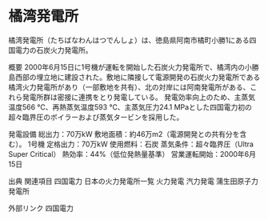 # 橘湾発電所

橘湾発電所（たちばなわんはつでんしょ）は、徳島県阿南市橘町小勝1にある四国電力の石炭火力発電所。

概要
2000年6月15日に1号機が運転を開始した石炭火力発電所で、橘湾内の小勝島西部の埋立地に建設された。敷地に隣接して電源開発の石炭火力発電所である橘湾火力発電所があり（一部敷地を共有）、北の対岸には阿南発電所がある、これら発電所群は密接に連携をとり発電している。
発電効率向上のため、主蒸気温度566 ℃、再熱蒸気温度593 ℃、主蒸気圧力24.1 MPaとした四国電力初の超々臨界圧のボイラーおよび蒸気タービンを採用した。

発電設備
総出力：70万kW
敷地面積：約46万m2（電源開発との共有分を含む）。
1号機
定格出力：70万kW
使用燃料：石炭
蒸気条件：超々臨界圧（Ultra Super Critical）
熱効率：44%（低位発熱量基準）
営業運転開始：2000年6月15日

出典
関連項目
四国電力
日本の火力発電所一覧
火力発電
汽力発電
蒲生田原子力発電所

外部リンク
四国電力